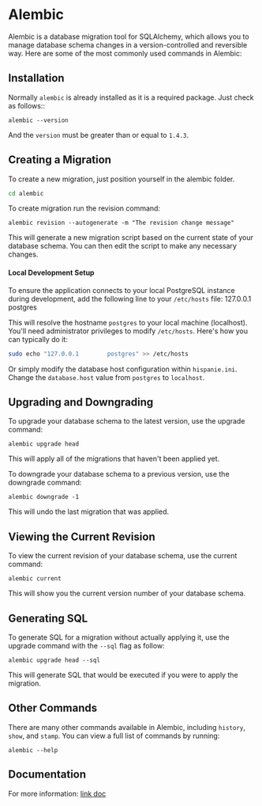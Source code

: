 # Alembic
Alembic is a database migration tool for SQLAlchemy, which allows you to manage database schema changes in a version-controlled and reversible way. Here are some of the most commonly used commands in Alembic:

## Installation
Normally `alembic` is already installed as it is a required package. Just check as follows::

```
alembic --version
```
And the `version` must be greater than or equal to `1.4.3`.

## Creating a Migration
To create a new migration, just position yourself in the alembic folder.

```bash
cd alembic
```

To create migration run the revision command:

```
alembic revision --autogenerate -m "The revision change message"
```

This will generate a new migration script based on the current state of your database schema. You can then edit the script to make any necessary changes.

#### Local Development Setup

To ensure the application connects to your local PostgreSQL instance during development, add the following line to your `/etc/hosts` file: 127.0.0.1 postgres

This will resolve the hostname `postgres` to your local machine (localhost).  You'll need administrator privileges to modify `/etc/hosts`.  Here's how you can typically do it:

```bash
sudo echo "127.0.0.1        postgres" >> /etc/hosts
```

Or simply modify the database host configuration within `hispanie.ini`.  Change the `database.host` value from `postgres` to `localhost`.


## Upgrading and Downgrading
To upgrade your database schema to the latest version, use the upgrade command:

```
alembic upgrade head
```

This will apply all of the migrations that haven't been applied yet.

To downgrade your database schema to a previous version, use the downgrade command:

```
alembic downgrade -1
```

This will undo the last migration that was applied.

## Viewing the Current Revision
To view the current revision of your database schema, use the current command:

```
alembic current
```

This will show you the current version number of your database schema.

## Generating SQL
To generate SQL for a migration without actually applying it, use the upgrade command with the `--sql` flag as follow:

```
alembic upgrade head --sql
```

This will generate SQL that would be executed if you were to apply the migration.

## Other Commands
There are many other commands available in Alembic, including `history`, `show`, and `stamp`. You can view a full list of commands by running:

```
alembic --help
```

## Documentation
For more information: [link doc](https://alembic.sqlalchemy.org/en/latest/)
